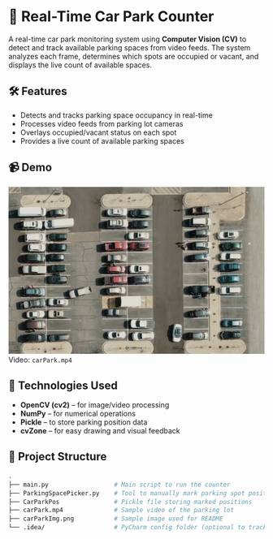 # 🚗 Real-Time Car Park Counter

A real-time car park monitoring system using **Computer Vision (CV)** to detect and track available parking spaces from video feeds. The system analyzes each frame, determines which spots are occupied or vacant, and displays the live count of available spaces.

## 🛠️ Features

- Detects and tracks parking space occupancy in real-time
- Processes video feeds from parking lot cameras
- Overlays occupied/vacant status on each spot
- Provides a live count of available parking spaces

## 📹 Demo

![car park demo](carParkImg.png)  
Video: `carPark.mp4`

## 🧠 Technologies Used

- **OpenCV (cv2)** – for image/video processing
- **NumPy** – for numerical operations
- **Pickle** – to store parking position data
- **cvZone** – for easy drawing and visual feedback

## 📁 Project Structure

```bash
.
├── main.py                  # Main script to run the counter
├── ParkingSpacePicker.py    # Tool to manually mark parking spot positions
├── CarParkPos               # Pickle file storing marked positions
├── carPark.mp4              # Sample video of the parking lot
├── carParkImg.png           # Sample image used for README
└── .idea/                   # PyCharm config folder (optional to track)
